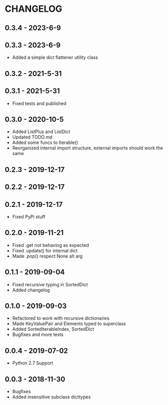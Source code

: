 # CHANGELOG

## 0.3.4 - 2023-6-9
## 0.3.3 - 2023-6-9
* Added a simple dict flattener utility class

## 0.3.2 - 2021-5-31
## 0.3.1 - 2021-5-31
* Fixed tests and published

## 0.3.0 - 2020-10-5
* Added ListPlus and ListDict
* Updated TODO.md
* Added some funcs to Iterable()
* Reorganized internal import structure, external imports should work the same

## 0.2.3 - 2019-12-17
## 0.2.2 - 2019-12-17
## 0.2.1 - 2019-12-17
* Fixed PyPi stuff

## 0.2.0 - 2019-11-21
* Fixed .get not behaving as expected
* Fixed .update() for internal dict
* Made .pop() respect None alt arg

## 0.1.1 - 2019-09-04

* Fixed recursive typing in SortedDict
* Added changelog

## 0.1.0 - 2019-09-03

* Refactored to work with recursive dictionaries
* Made KeyValuePair and Elements typed to superclass
* Added SortedIterableIndex, SortedDict
* Bugfixes and more tests

## 0.0.4 - 2019-07-02

* Python 2.7 Support

## 0.0.3 - 2018-11-30

* Bugfixes
* Added insensitive subclass dicttypes
